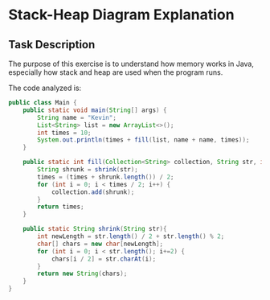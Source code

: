 # Stack-Heap Diagram Explanation

## Task Description

The purpose of this exercise is to understand how memory works in Java, especially how stack and heap are used when the program runs.

The code analyzed is:

```java
public class Main {
    public static void main(String[] args) {
        String name = "Kevin";
        List<String> list = new ArrayList<>();
        int times = 10;
        System.out.println(times + fill(list, name + name, times));
    }

    public static int fill(Collection<String> collection, String str, int times){
        String shrunk = shrink(str);
        times = (times + shrunk.length()) / 2;
        for (int i = 0; i < times / 2; i++) {
            collection.add(shrunk);
        }
        return times;
    }

    public static String shrink(String str){
        int newLength = str.length() / 2 + str.length() % 2;
        char[] chars = new char[newLength];
        for (int i = 0; i < str.length(); i+=2) {
            chars[i / 2] = str.charAt(i);
        }
        return new String(chars);
    }
}
